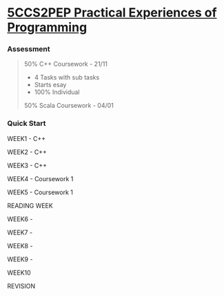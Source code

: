 # [5CCS2PEP Practical Experiences of Programming](https://keats.kcl.ac.uk/course/view.php?id=109911)

### Assessment
> 50% C++ Coursework - 21/11
>
> - 4 Tasks with sub tasks
> - Starts esay
> - 100% Individual
>
> 50% Scala Coursework - 04/01

### Quick Start
WEEK1 - C++

WEEK2 - C++

WEEK3 - C++

WEEK4 - Coursework 1

WEEK5 - Coursework 1

READING WEEK

WEEK6 - 

WEEK7 -

WEEK8 -

WEEK9 -

WEEK10

REVISION